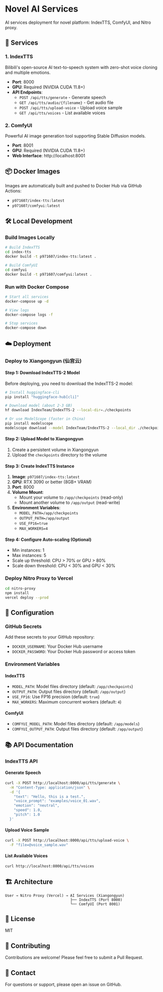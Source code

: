 # Novel AI Services

AI services deployment for novel platform: IndexTTS, ComfyUI, and Nitro proxy.

## 🚀 Services

### 1. IndexTTS
Bilibili's open-source AI text-to-speech system with zero-shot voice cloning and multiple emotions.

- **Port**: 8000
- **GPU**: Required (NVIDIA CUDA 11.8+)
- **API Endpoints**:
  - `POST /api/tts/generate` - Generate speech
  - `GET /api/tts/audio/{filename}` - Get audio file
  - `POST /api/tts/upload-voice` - Upload voice sample
  - `GET /api/tts/voices` - List available voices

### 2. ComfyUI
Powerful AI image generation tool supporting Stable Diffusion models.

- **Port**: 8001
- **GPU**: Required (NVIDIA CUDA 11.8+)
- **Web Interface**: http://localhost:8001

## 📦 Docker Images

Images are automatically built and pushed to Docker Hub via GitHub Actions:

- `p971607/index-tts:latest`
- `p971607/comfyui:latest`

## 🛠️ Local Development

### Build Images Locally

```bash
# Build IndexTTS
cd index-tts
docker build -t p971607/index-tts:latest .

# Build ComfyUI
cd comfyui
docker build -t p971607/comfyui:latest .
```

### Run with Docker Compose

```bash
# Start all services
docker-compose up -d

# View logs
docker-compose logs -f

# Stop services
docker-compose down
```

## ☁️ Deployment

### Deploy to Xiangongyun (仙宫云)

#### Step 1: Download IndexTTS-2 Model

Before deploying, you need to download the IndexTTS-2 model:

```bash
# Install huggingface-cli
pip install "huggingface-hub[cli]"

# Download model (about 2-3 GB)
hf download IndexTeam/IndexTTS-2 --local-dir=./checkpoints

# Or use ModelScope (faster in China)
pip install modelscope
modelscope download --model IndexTeam/IndexTTS-2 --local_dir ./checkpoints
```

#### Step 2: Upload Model to Xiangongyun

1. Create a persistent volume in Xiangongyun
2. Upload the `checkpoints` directory to the volume

#### Step 3: Create IndexTTS Instance

1. **Image**: `p971607/index-tts:latest`
2. **GPU**: RTX 3090 or better (8GB+ VRAM)
3. **Port**: 8000
4. **Volume Mount**:
   - Mount your volume to `/app/checkpoints` (read-only)
   - Mount another volume to `/app/output` (read-write)
5. **Environment Variables**:
   - `MODEL_PATH=/app/checkpoints`
   - `OUTPUT_PATH=/app/output`
   - `USE_FP16=true`
   - `MAX_WORKERS=4`

#### Step 4: Configure Auto-scaling (Optional)

- Min instances: 1
- Max instances: 5
- Scale up threshold: CPU > 70% or GPU > 80%
- Scale down threshold: CPU < 30% and GPU < 30%

### Deploy Nitro Proxy to Vercel

```bash
cd nitro-proxy
npm install
vercel deploy --prod
```

## 🔧 Configuration

### GitHub Secrets

Add these secrets to your GitHub repository:

- `DOCKER_USERNAME`: Your Docker Hub username
- `DOCKER_PASSWORD`: Your Docker Hub password or access token

### Environment Variables

#### IndexTTS
- `MODEL_PATH`: Model files directory (default: `/app/checkpoints`)
- `OUTPUT_PATH`: Output files directory (default: `/app/output`)
- `USE_FP16`: Use FP16 precision (default: `true`)
- `MAX_WORKERS`: Maximum concurrent workers (default: `4`)

#### ComfyUI
- `COMFYUI_MODEL_PATH`: Model files directory (default: `/app/models`)
- `COMFYUI_OUTPUT_PATH`: Output files directory (default: `/app/output`)

## 📚 API Documentation

### IndexTTS API

#### Generate Speech

```bash
curl -X POST http://localhost:8000/api/tts/generate \
  -H "Content-Type: application/json" \
  -d '{
    "text": "Hello, this is a test.",
    "voice_prompt": "examples/voice_01.wav",
    "emotion": "neutral",
    "speed": 1.0,
    "pitch": 1.0
  }'
```

#### Upload Voice Sample

```bash
curl -X POST http://localhost:8000/api/tts/upload-voice \
  -F "file=@voice_sample.wav"
```

#### List Available Voices

```bash
curl http://localhost:8000/api/tts/voices
```

## 🏗️ Architecture

```
User → Nitro Proxy (Vercel) → AI Services (Xiangongyun)
                              ├── IndexTTS (Port 8000)
                              └── ComfyUI (Port 8001)
```

## 📝 License

MIT

## 🤝 Contributing

Contributions are welcome! Please feel free to submit a Pull Request.

## 📧 Contact

For questions or support, please open an issue on GitHub.

